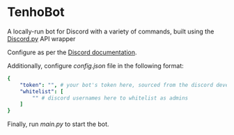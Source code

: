 # TenhoBot

A locally-run bot for Discord with a variety of commands, built using the [Discord.py](https://github.com/Rapptz/discord.py) API wrapper

Configure as per the [Discord documentation](https://discord.com/developers/docs/intro).

Additionally, configure *config.json* file in the following format:
```yaml
{
    "token": "", # your bot's token here, sourced from the discord developer portal
    "whitelist": [
        "" # discord usernames here to whitelist as admins
    ]
}
```

Finally, run *main.py* to start the bot.